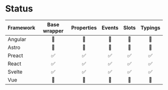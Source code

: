 # Status

| Framework | Base wrapper | Properties | Events | Slots | Typings |
| --------- | :----------: | :--------: | :----: | :---: | :-----: |
| Angular   |      🚧      |     🚧     |   🚧   |  🚧   |   🚧    |
| Astro     |      🚧      |     🚧     |   🚧   |  🚧   |   🚧    |
| Preact    |      ✅      |     ✅     |   ✅   |  ✅   |   ✅    |
| React     |      ✅      |     ✅     |   ✅   |  ✅   |   ✅    |
| Svelte    |      ✅      |     ✅     |   ✅   |  ✅   |   ✅    |
| Vue       |      🚧      |     🚧     |   🚧   |  🚧   |   🚧    |
